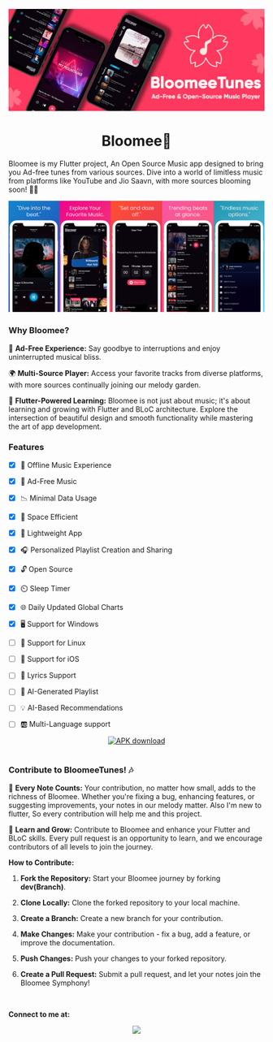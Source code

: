  ![BloomeeTunes](./assets/icons/bloomeetunes_new_banner.png)
**<h1 align=center>Bloomee🌸</h1>**

Bloomee is my Flutter project, An Open Source Music app designed to bring you Ad-free tunes from various sources. Dive into a world of limitless music from platforms like YouTube and Jio Saavn, with more sources blooming soon! 🌼🎵

![BloomeeTunesScrnShots](./assets/icons/banner2BloomeScrnShot.png)

### **Why Bloomee?**

🌟 **Ad-Free Experience:** Say goodbye to interruptions and enjoy uninterrupted musical bliss.

🌍 **Multi-Source Player:** Access your favorite tracks from diverse platforms, with more sources continually joining our melody garden.

🚀 **Flutter-Powered Learning:** Bloomee is not just about music; it's about learning and growing with Flutter and BLoC architecture. Explore the intersection of beautiful design and smooth functionality while mastering the art of app development.

### **Features**
- [x] 🎵 Offline Music Experience
- [x] 🚫 Ad-Free Music
- [x] 📉 Minimal Data Usage
- [x] 💾 Space Efficient
- [x] 🏃 Lightweight App
- [x] 🎧 Personalized Playlist Creation and Sharing
- [x] 🔓 Open Source
- [x] ⏲️ Sleep Timer
- [x] 🌐 Daily Updated Global Charts
- [x] 🖥️ Support for Windows
- [ ] 🐧 Support for Linux
- [ ] 🍏 Support for iOS
- [ ] 📝 Lyrics Support
- [ ] 🎼 AI-Generated Playlist
- [ ] 💡 AI-Based Recommendations
- [ ] 🆎 Multi-Language support


<center><a href="https://github.com/HemantKArya/BloomeeTunes/releases/latest/">
        <img width="220" alt="APK download" src="https://user-images.githubusercontent.com/114044633/223920025-83687de0-e463-4c5d-8122-e06e4bb7d40c.png">
      </a></center>
</br>

### **Contribute to BloomeeTunes! 🎶**

🌱 **Every Note Counts:** Your contribution, no matter how small, adds to the richness of Bloomee. Whether you're fixing a bug, enhancing features, or suggesting improvements, your notes in our melody matter. Also I'm new to flutter, So every contribution will help me and this project.

🚀 **Learn and Grow:** Contribute to Bloomee and enhance your Flutter and BLoC skills. Every pull request is an opportunity to learn, and we encourage contributors of all levels to join the journey.

**How to Contribute:**

1. **Fork the Repository:** Start your Bloomee journey by forking **dev(Branch)**.

2. **Clone Locally:** Clone the forked repository to your local machine.

3. **Create a Branch:** Create a new branch for your contribution.

4. **Make Changes:** Make your contribution - fix a bug, add a feature, or improve the documentation.

5. **Push Changes:** Push your changes to your forked repository.

6. **Create a Pull Request:** Submit a pull request, and let your notes join the Bloomee Symphony!

</br>

**Connect to me at:**
<center>
<a href=https://www.linkedin.com/in/iamhemantindia/>
<img src=https://img.shields.io/badge/LinkedIn-0077B5?style=for-the-badge&logo=linkedin&logoColor=white/>
</a>
</center>